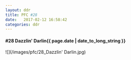 ```yaml
---
layout: ddr
title: PFC #28
date:   2017-02-12 16:58:42
categories: ddr
---
```

#### **#28** Dazzlin' Darlin<span class="pull-right">{{ page.date | date_to_long_string }}</span>
![](/images/pfc/28_Dazzlin' Darlin.jpg)
